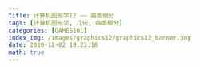 ```yaml
---
title: 计算机图形学12 —— 曲面细分 
tags: [计算机图形学, 几何, 曲面细分]
categories: [GAMES101]
index_img: /images/graphics12/graphics12_banner.png
date: 2020-12-02 19:23:16
math: true
---
```

 